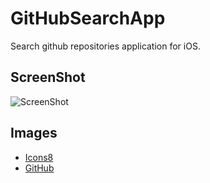 # GitHubSearchApp
Search github repositories application for iOS.

## ScreenShot
![ScreenShot](https://cloud.githubusercontent.com/assets/9880704/16057068/2925d8f6-32b3-11e6-8e7a-6e39908301b6.png)

## Images
- [Icons8](https://icons8.com/)
- [GitHub](https://github.com/logos)
